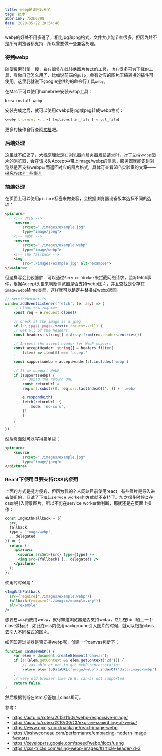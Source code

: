 ```yaml
---
title: webp是该用起来了
tags: 技术
abbrlink: 7b2b0798
date: 2020-05-22 20:54:46
---
```


webp的好处不用多说了，相比jpg和png格式，文件大小能节省很多。但因为并不是所有浏览器都支持，所以需要做一些兼容处理。

### 得到webp

随便搜索引擎一搜，会有很多在线转换图片格式的工具，也有很多可供下载的工具，看你自己怎么用了，比如说前端的`gulp`，会有对应的图片压缩转换的插件可使用。这里我就说下google提供的的命令行工具`webp`。

在Mac下可以使用homebrew安装webp工具：

```cmd
brew install webp
```

安装完成之后，就可以使用cwebp将jpg或png转成webp格式：

```cmd
cwebp [-preset <...>] [options] in_file [-o out_file]
```

更多的操作自行查阅[文档](https://developers.google.com/speed/webp/docs/using)吧。

<!-- more -->

### 后端处理

这里就不细说了，大概原理就是在浏览器向服务器发起请求时，对于支持webp图片的浏览器，会在请求头Accept中带上image/webp的信息，服务器就能识别浏览器是否支持webp从而返回对应的图片格式，具体可查看凹凸实验室的文章——[探究WebP一些事儿](https://aotu.io/notes/2016/06/23/explore-something-of-webp/)

### 前端处理

在页面上可以使用`picture`标签来做兼容，会根据浏览器设备版本选择不同的选项：

```html
<picture>
    <!-- JPEG -->
    <source
        srcset="./images/example.jpg"
        type="image/jpeg">
    <!-- WebP -->
    <source
        srcset="./images/example.webp"
        type="image/webp">
    <!-- The fallback -->
    <img
        src="./images/example.jpg" alt="example">
</picture>
```

但这样写会比较臃肿，可以通过`Service Wroker`来拦截网络请求，监听fetch事件，根据Accept头部来判断浏览器是否支持webp图片，并且查找是否存在`image/webp`Mime类型，这样就可以确定并替换成webp返回。

```ts
// serviceWorker.ts
window.addEventListener('fetch', (e: any) => {
    // Clone the request
    const req = e.request.clone()

    // Check if the image is a jpeg
    if (/\.jpg$|.png$/.test(e.request.url)) {
    // Get all of the headers
    const headers: string[] = Array.from(req.headers.entries())

    // Inspect the accept header for WebP support
    const acceptHeader: string[] = headers.filter(
        (item) => item[0] === 'accept'
    )
    const supportsWebp = acceptHeader[1].includes('webp')

    // If we support WebP
    if (supportsWebp) {
        // Build the return URL
        const returnUrl =
        req.url.substr(0, req.url.lastIndexOf('.')) + '.webp'

        e.respondWith(
        fetch(returnUrl, {
            mode: 'no-cors',
        })
        )
    }
    }
})
```

然后页面就可以写得简单些：

```html
<picture>
    <source
        srcset="./images/example.jpg"
        type="image/jpeg">
</picture>
```

### React下使用且要支持CSS内使用

上面的方式是挺方便的，但因为我的个人网站目前使用react，有些图片是导入进去使用的，我试了下如此service worker的方式就不支持了。加之很多时候会在css内引入背景图片，所以不能在service worker做判断，那就还是在页面上操作：

```jsx
const ImgWithFallback = ({
  src,
  fallback,
  type = 'image/webp',
  ...delegated
}) => {
  return (
    <picture>
      <source srcSet={src} type={type} />
      <img src={fallback} {...delegated} />
    </picture>
  );
};
```

使用的时候是：

```jsx
<ImgWithFallback
  src={require("./images/example.webp")}
  fallback={require("./images/example.png")}
  alt="example"
/>
```

想要在css内使用webp，就得知道浏览器是否支持webp，然后在html加上一个class做标识，如此在css内使用background引入图片的时候，就可以根据class去引入不同格式的图片。

如何知道浏览器是否支持webp呢，创建一个canvas判断下：

```js
function canUseWebP() {
    var elem = document.createElement('canvas');
    if (!!(elem.getContext && elem.getContext('2d'))) {
        // was able or not to get WebP representation
        return elem.toDataURL('image/webp').indexOf('data:image/webp') == 0;
    }
    // very old browser like IE 8, canvas not supported
    return false;
}
```

然后根据判断在html标签加上class即可。

参考：

- https://aotu.io/notes/2015/11/06/webp-responsive-image/
- https://aotu.io/notes/2016/06/23/explore-something-of-webp/
- https://www.npmjs.com/package/react-image-webp
- https://joshwcomeau.com/performance/embracing-modern-image-formats/
- https://developers.google.com/speed/webp/docs/using
- https://css-tricks.com/using-webp-images/#article-header-id-3